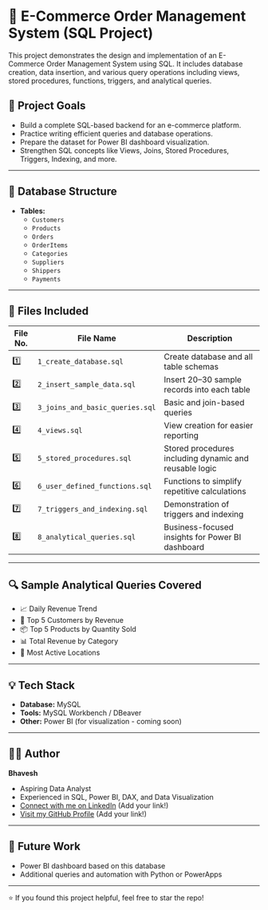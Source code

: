 # 🛒 E-Commerce Order Management System (SQL Project)

This project demonstrates the design and implementation of an E-Commerce Order Management System using SQL. It includes database creation, data insertion, and various query operations including views, stored procedures, functions, triggers, and analytical queries.

## 📌 Project Goals
- Build a complete SQL-based backend for an e-commerce platform.
- Practice writing efficient queries and database operations.
- Prepare the dataset for Power BI dashboard visualization.
- Strengthen SQL concepts like Views, Joins, Stored Procedures, Triggers, Indexing, and more.

---

## 🧱 Database Structure

- **Tables:**
  - `Customers`
  - `Products`
  - `Orders`
  - `OrderItems`
  - `Categories`
  - `Suppliers`
  - `Shippers`
  - `Payments`

---

## 📂 Files Included

| File No. | File Name                        | Description |
|---------|----------------------------------|-------------|
| 1️⃣      | `1_create_database.sql`          | Create database and all table schemas |
| 2️⃣      | `2_insert_sample_data.sql`       | Insert 20–30 sample records into each table |
| 3️⃣      | `3_joins_and_basic_queries.sql`  | Basic and join-based queries |
| 4️⃣      | `4_views.sql`                    | View creation for easier reporting |
| 5️⃣      | `5_stored_procedures.sql`        | Stored procedures including dynamic and reusable logic |
| 6️⃣      | `6_user_defined_functions.sql`   | Functions to simplify repetitive calculations |
| 7️⃣      | `7_triggers_and_indexing.sql`    | Demonstration of triggers and indexing |
| 8️⃣      | `8_analytical_queries.sql`       | Business-focused insights for Power BI dashboard |

---

## 🔍 Sample Analytical Queries Covered
- 📈 Daily Revenue Trend
- 🥇 Top 5 Customers by Revenue
- 📦 Top 5 Products by Quantity Sold
- 📊 Total Revenue by Category
- 📍 Most Active Locations

---

## 💡 Tech Stack
- **Database:** MySQL
- **Tools:** MySQL Workbench / DBeaver
- **Other:** Power BI (for visualization - coming soon)

---

## 👨‍💻 Author

**Bhavesh**  
- Aspiring Data Analyst  
- Experienced in SQL, Power BI, DAX, and Data Visualization  
- [Connect with me on LinkedIn](#) (Add your link!)  
- [Visit my GitHub Profile](#) (Add your link!)

---

## 📌 Future Work
- Power BI dashboard based on this database
- Additional queries and automation with Python or PowerApps

---

⭐ If you found this project helpful, feel free to star the repo!

